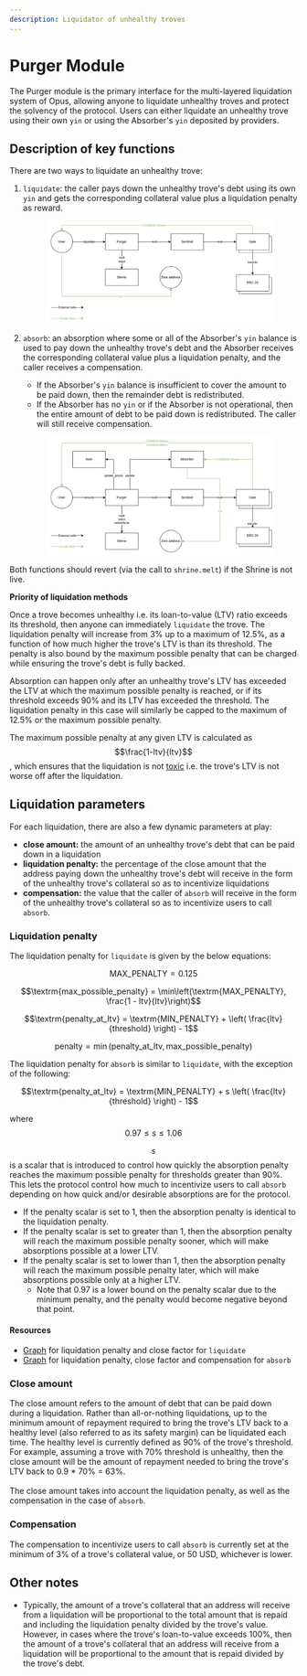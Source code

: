 ```yaml
---
description: Liquidator of unhealthy troves
---
```


# Purger Module

The Purger module is the primary interface for the multi-layered liquidation system of Opus, allowing anyone to liquidate unhealthy troves and protect the solvency of the protocol. Users can either liquidate an unhealthy trove using their own `yin` or using the Absorber's `yin` deposited by providers.

## Description of key functions

There are two ways to liquidate an unhealthy trove:

1.  `liquidate`: the caller pays down the unhealthy trove's debt using its own `yin` and gets the corresponding collateral value plus a liquidation penalty as reward.

    <figure><img src="../../.gitbook/assets/image (10).png" alt=""><figcaption></figcaption></figure>
2.  `absorb`: an absorption where some or all of the Absorber's `yin` balance is used to pay down the unhealthy trove's debt and the Absorber receives the corresponding collateral value plus a liquidation penalty, and the caller receives a compensation.&#x20;

    * If the Absorber's `yin` balance is insufficient to cover the amount to be paid down, then the remainder debt is redistributed.&#x20;
    * If the Absorber has no `yin` or if the Absorber is not operational, then the entire amount of debt to be paid down is redistributed. The caller will still receive compensation.

    <figure><img src="../../.gitbook/assets/image (1).png" alt=""><figcaption></figcaption></figure>

Both functions should revert (via the call to `shrine.melt`) if the Shrine is not live.

**Priority of liquidation methods**

Once a trove becomes unhealthy i.e. its loan-to-value (LTV) ratio exceeds its threshold, then anyone can immediately `liquidate` the trove. The liquidation penalty will increase from 3% up to a maximum of 12.5%, as a function of how much higher the trove's LTV is than its threshold. The penalty is also bound by the maximum possible penalty that can be charged while ensuring the trove's debt is fully backed.&#x20;

Absorption can happen only after an unhealthy trove's LTV has exceeded the LTV at which the maximum possible penalty is reached, or if its threshold exceeds 90% and its LTV has exceeded the threshold. The liquidation penalty in this case will similarly be capped to the maximum of 12.5% or the maximum possible penalty.

The maximum possible penalty at any given LTV is calculated as $$\frac{1-ltv}{ltv}$$, which ensures that the liquidation is not [toxic](https://arxiv.org/pdf/2212.07306.pdf) i.e. the trove's LTV is not worse off after the liquidation.&#x20;

## Liquidation parameters

For each liquidation, there are also a few dynamic parameters at play:

* **close amount:** the amount of an unhealthy trove's debt that can be paid down in a liquidation
* **liquidation penalty:** the percentage of the close amount that the address paying down the unhealthy trove's debt will receive in the form of the unhealthy trove's collateral so as to incentivize liquidations
* **compensation:** the value that the caller of `absorb` will receive in the form of the unhealthy trove's collateral so as to incentivize users to call `absorb`.

### Liquidation penalty

The liquidation penalty for `liquidate` is given by the below equations:

$$\textrm{MAX_PENALTY} = 0.125$$

$$\textrm{max_possible_penalty} = \min\left(\textrm{MAX_PENALTY}, \frac{1 - ltv}{ltv}\right)$$

$$\textrm{penalty_at_ltv} = \textrm{MIN_PENALTY} + \left( \frac{ltv}{threshold} \right) - 1$$

$$\textrm{penalty} = \min\left(\textrm{penalty_at_ltv}, \textrm{max_possible_penalty}\right)$$



The liquidation penalty for `absorb` is similar to `liquidate`, with the exception of the following:

$$\textrm{penalty_at_ltv} = \textrm{MIN_PENALTY} + s \left( \frac{ltv}{threshold} \right) - 1$$

where $$0.97 \le s \le 1.06$$

$$s$$ is a scalar that is introduced to control how quickly the absorption penalty reaches the maximum possible penalty for thresholds greater than 90%. This lets the protocol control how much to incentivize users to call `absorb` depending on how quick and/or desirable absorptions are for the protocol.

* If the penalty scalar is set to 1, then the absorption penalty is identical to the liquidation penalty.
* If the penalty scalar is set to greater than 1, then the absorption penalty will reach the maximum possible penalty sooner, which will make absorptions possible at a lower LTV.
* If the penalty scalar is set to lower than 1, then the absorption penalty will reach the maximum possible penalty later, which will make absorptions possible only at a higher LTV.
  * Note that 0.97 is a lower bound on the penalty scalar due to the minimum penalty, and the penalty would become negative beyond that point.

#### Resources

* [Graph](https://www.desmos.com/calculator/ztn1w2s1af) for liquidation penalty and close factor for `liquidate`
* [Graph](https://www.desmos.com/calculator/qoizltusle) for liquidation penalty, close factor and compensation for `absorb`

### Close amount

The close amount refers to the amount of debt that can be paid down during a liquidation. Rather than all-or-nothing liquidations, up to the minimum amount of repayment required to bring the trove's LTV back to a healthy level (also referred to as its safety margin) can be liquidated each time. The healthy level is currently defined as 90% of the trove's threshold. For example, assuming a trove with 70% threshold is unhealthy, then the close amount will be the amount of repayment needed to bring the trove's LTV back to 0.9 \* 70% = 63%.\
\
The close amount takes into account the liquidation penalty, as well as the compensation in the case of `absorb`.&#x20;

### Compensation

The compensation to incentivize users to call `absorb` is currently set at the minimum of 3% of a trove's collateral value, or 50 USD, whichever is lower.

## Other notes

* Typically, the amount of a trove's collateral that an address will receive from a liquidation will be proportional to the total amount that is repaid and including the liquidation penalty divided by the trove's value. However, in cases where the trove's loan-to-value exceeds 100%, then the amount of a trove's collateral that an address will receive from a liquidation will be proportional to the amount that is repaid divided by the trove's debt.
